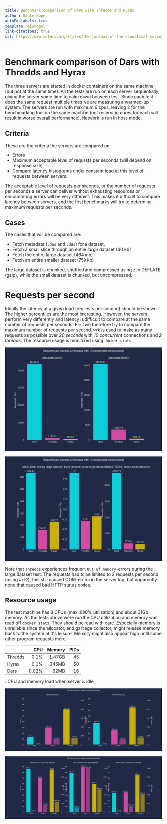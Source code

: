```yaml
---
title: Benchmark comparison of DARS with Thredds and Hyrax
author: Gaute Hope
autoEqnLabels: true
template: eisvogel
link-citations: true
csl: https://www.zotero.org/styles/the-journal-of-the-acoustical-society-of-america
---
```


# Benchmark comparison of Dars with Thredds and Hyrax

The three servers are started in docker containers on the same machine (but not
at the same time). All the tests are run on each server sequentially, giving
the server some time to calm down between test. Since each test does the same
request multiple times we are measuring a warmed-up system. The servers are run
with maximum 6 cpus, leaving 2 for the benchmarking tool on the same machine
(not reserving cores for each will result in worse overall performance).
Network is run in host-mode.

## Criteria

These are the criteria the servers are compared on:

  * Errors
  * Maximum acceptable level of requests per seconds (will depend on response size)
  * Compare latency histograms under constant load at this level of requests between servers.

The acceptable level of requests per seconds, or the number of requests per
seconds a server can deliver without exhausting resources or encountering
errors will be very different. This makes it difficult to compare latency
between servers, and the first benchmarks will try to determine maximum
requests per seconds.

## Cases

The cases that will be compared are:

  * Fetch metadata (`.das` and `.dds`) for a dataset.
  * Fetch a small slice through an entire _large_ dataset (40 kb)
  * Fetch the entire large dataset (464 mb)
  * Fetch an entire smaller dataset (759 kb)

The large dataset is chunked, shuffled and compressed using zlib DEFLATE
(gzip), while the small dataset is chunked, but uncompressed.

# Requests per second

Ideally the latency at a given load (requests per second) should be shown. The
higher percentiles are the most interesting. However, the servers perform very
differently and latency is difficult to compare at the same number of requests
per seconds. First we therefore try to compare the maximum number of requests
per second. `wrk` is used to make as many requests as possible over _20
seconds_ with _10 concurrent_ connections and _2 threads_. The resource usage
is monitored using `docker stats`.

![Requests per second](rps_meta.png)

![Requests per second](rps_data.png)

Note that `Thredds` experiences frequent `Out of memory`-errors during the
large dataset test. The requests had to be limited to 2 requests per second
(using `wrk2`), this still caused OOM-errors in the server log, but apparently
none that caused bad HTTP status codes.

## Resource usage

The test machine has 8 CPUs (max. 800% utilization) and about 31Gb memory. As
the tests above were run the CPU utilization and memory was read off `docker
stats`. They should be read with care. Especially memory is unreliable since
the allocator, and garbage collector, might release memory back to the system
at it's leisure. Memory might also appear high until some other program
requests more.

|           | CPU      | Memory    | PIDs  |
| :-------- | -------: | --------: | ----: |
| Thredds   | 0.1%     | 1.47GB    | 45    |
| Hyrax     | 0.1%     | 345MB     | 50    |
| Dars      | 0.02%    | 62MB      | 16    |
: CPU and memory load when server is idle


![CPU and memory load during metadata tests](load_meta.png)

![CPU and memory load during data loads](load_data.png)

